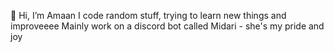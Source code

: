 👋 Hi, I’m Amaan
I code random stuff, trying to learn new things and improveeee
Mainly work on a discord bot called Midari - she's my pride and joy

<!---
AmaanSH/AmaanSH is a ✨ special ✨ repository because its `README.md` (this file) appears on your GitHub profile.
You can click the Preview link to take a look at your changes.
--->
